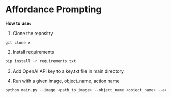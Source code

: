 # Affordance Prompting

**How to use:**

1. Clone the repositry
```shell
git clone x
```
2. Install requirements
```python
pip install -r requirements.txt
```
3. Add OpenAI API key to a key.txt file in main directory

4. Run with a given image, object_name, action name
```python
python main.py --image <path_to_image> --object_name <object_name> --action <action>
```


